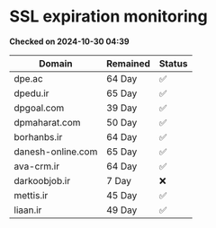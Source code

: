# SSL expiration monitoring

**Checked on 2024-10-30 04:39**

| Domain | Remained | Status       |
|--------|----------|--------------|
| dpe.ac     | 64 Day   | ✅ |
| dpedu.ir     | 65 Day   | ✅ |
| dpgoal.com     | 39 Day   | ✅ |
| dpmaharat.com     | 50 Day   | ✅ |
| borhanbs.ir     | 64 Day   | ✅ |
| danesh-online.com     | 65 Day   | ✅ |
| ava-crm.ir     | 64 Day   | ✅ |
| darkoobjob.ir     | 7 Day   | ❌ |
| mettis.ir     | 45 Day   | ✅ |
| liaan.ir     | 49 Day   | ✅ |
